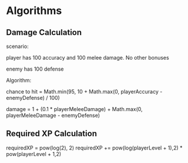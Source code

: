 # Algorithms

## Damage Calculation

scenario:

player has 100 accuracy and 100 melee damage. No other bonuses

enemy has 100 defense

Algorithm:

chance to hit = Math.min(95, 10 + Math.max(0, playerAccuracy - enemyDefense) / 100)

damage = 1 + (0.1 * playerMeleeDamage) + Math.max(0, playerMeleeDamage - enemyDefense)

## Required XP Calculation

requiredXP = pow(log(2), 2)
requiredXP += pow(log(playerLevel + 1),2) * pow(playerLevel + 1,2)